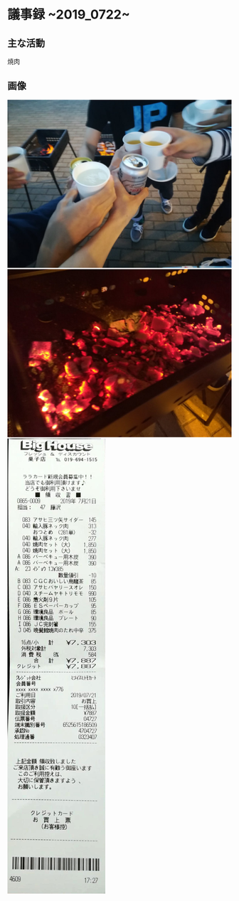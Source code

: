 # 議事録 ~2019_0722~ 
## 主な活動 
焼肉

## 画像 
![画像1](pic/2019_0722_01.jpg) 
![画像2](pic/2019_0722_02.jpg) 
![画像3](pic/2019_0722_03.jpg) 
